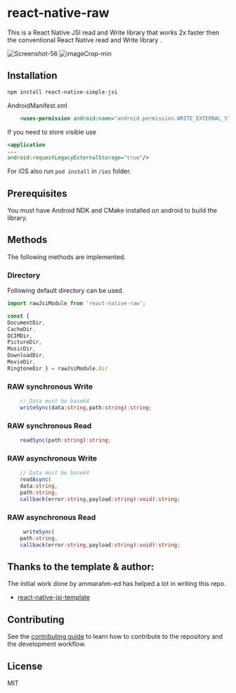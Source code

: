 # react-native-raw

This is a React Native JSI read and Write library that works 2x faster then the conventional React Native read and Write library .

![Screenshot-_56_](https://user-images.githubusercontent.com/58332892/170806978-1d0e02d9-aae3-4728-a3fd-a3b990683a98.svg)
![imageCrop-min](https://user-images.githubusercontent.com/58332892/170808775-8bf12948-9826-4497-9dfc-5bc2bba7e7c2.png)


## Installation

```sh
npm install react-native-simple-jsi
```

AndroidManifest.xml

```xml
    <uses-permission android:name="android.permission.WRITE_EXTERNAL_STORAGE" />
```

If you need to store visible use 
```xml
<application
...
android:requestLegacyExternalStorage="true"/>
```

For iOS also run `pod install` in `/ios` folder.


## Prerequisites
You must have Android NDK and CMake installed on android to build the library.

## Methods
The following methods are implemented.

### Directory 
Following default directory can be used.

```ts
import rawJsiModule from 'react-native-raw';

const {
DocumentDir,
CacheDir,
DCIMDir,
PictureDir,
MusicDir,
DownloadDir,
MovieDir,
RingtoneDir } = rawJsiModule.Dir

```

### RAW synchronous Write 

```ts
    // Data must be base64 
    writeSync(data:string,path:string):string;
```
### RAW synchronous Read 

```ts
    readSync(path:string):string;
```

### RAW asynchronous Write 

```ts
    // Data must be base64 
    readAsync(
    data:string, 
    path:string,
    callback(error:string,payload:string):void):string;
```
### RAW asynchronous Read 

```ts
     writeSync(
    path:string,
    callback(error:string,payload:string):void):string;
```


## Thanks to the template & author:
The initial work done by ammarahm-ed has helped a lot in writing this repo.

- [react-native-jsi-template](https://github.com/ammarahm-ed/react-native-jsi-template/)


## Contributing
See the [contributing guide](CONTRIBUTING.md) to learn how to contribute to the repository and the development workflow.

## License

MIT
